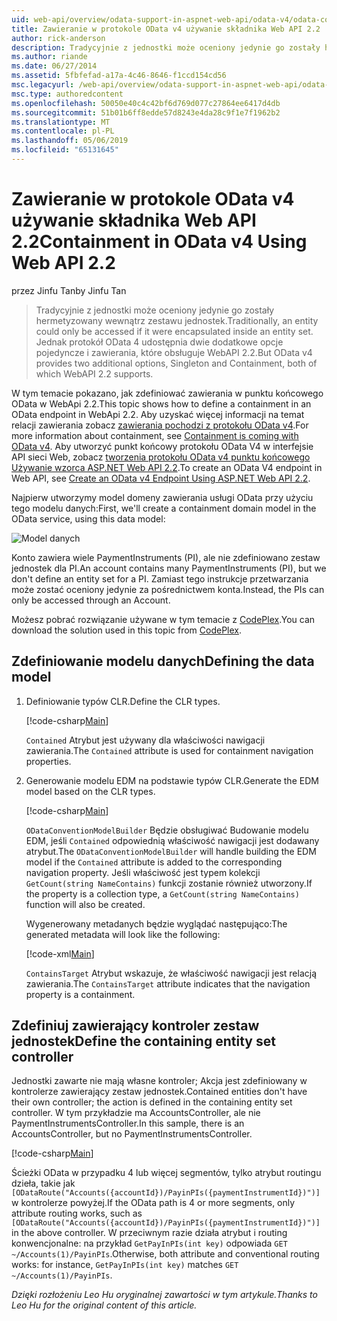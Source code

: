 ```yaml
---
uid: web-api/overview/odata-support-in-aspnet-web-api/odata-v4/odata-containment-in-web-api-22
title: Zawieranie w protokole OData v4 używanie składnika Web API 2.2 | Dokumentacja firmy Microsoft
author: rick-anderson
description: Tradycyjnie z jednostki może oceniony jedynie go zostały hermetyzowany wewnątrz zestawu jednostek. Jednak protokół OData 4 udostępnia dwie dodatkowe opcje pojedyncze i Con...
ms.author: riande
ms.date: 06/27/2014
ms.assetid: 5fbfefad-a17a-4c46-8646-f1ccd154cd56
msc.legacyurl: /web-api/overview/odata-support-in-aspnet-web-api/odata-v4/odata-containment-in-web-api-22
msc.type: authoredcontent
ms.openlocfilehash: 50050e40c4c42bf6d769d077c27864ee6417d4db
ms.sourcegitcommit: 51b01b6ff8edde57d8243e4da28c9f1e7f1962b2
ms.translationtype: MT
ms.contentlocale: pl-PL
ms.lasthandoff: 05/06/2019
ms.locfileid: "65131645"
---
```

# <a name="containment-in-odata-v4-using-web-api-22"></a><span data-ttu-id="a41b5-104">Zawieranie w protokole OData v4 używanie składnika Web API 2.2</span><span class="sxs-lookup"><span data-stu-id="a41b5-104">Containment in OData v4 Using Web API 2.2</span></span>

<span data-ttu-id="a41b5-105">przez Jinfu Tan</span><span class="sxs-lookup"><span data-stu-id="a41b5-105">by Jinfu Tan</span></span>

> <span data-ttu-id="a41b5-106">Tradycyjnie z jednostki może oceniony jedynie go zostały hermetyzowany wewnątrz zestawu jednostek.</span><span class="sxs-lookup"><span data-stu-id="a41b5-106">Traditionally, an entity could only be accessed if it were encapsulated inside an entity set.</span></span> <span data-ttu-id="a41b5-107">Jednak protokół OData 4 udostępnia dwie dodatkowe opcje pojedyncze i zawierania, które obsługuje WebAPI 2.2.</span><span class="sxs-lookup"><span data-stu-id="a41b5-107">But OData v4 provides two additional options, Singleton and Containment, both of which WebAPI 2.2 supports.</span></span>

<span data-ttu-id="a41b5-108">W tym temacie pokazano, jak zdefiniować zawierania w punktu końcowego OData w WebApi 2.2.</span><span class="sxs-lookup"><span data-stu-id="a41b5-108">This topic shows how to define a containment in an OData endpoint in WebApi 2.2.</span></span> <span data-ttu-id="a41b5-109">Aby uzyskać więcej informacji na temat relacji zawierania zobacz [zawierania pochodzi z protokołu OData v4](https://blogs.msdn.com/b/odatateam/archive/2014/03/13/containment-is-coming-with-odata-v4.aspx).</span><span class="sxs-lookup"><span data-stu-id="a41b5-109">For more information about containment, see [Containment is coming with OData v4](https://blogs.msdn.com/b/odatateam/archive/2014/03/13/containment-is-coming-with-odata-v4.aspx).</span></span> <span data-ttu-id="a41b5-110">Aby utworzyć punkt końcowy protokołu OData V4 w interfejsie API sieci Web, zobacz [tworzenia protokołu OData v4 punktu końcowego Używanie wzorca ASP.NET Web API 2.2](create-an-odata-v4-endpoint.md).</span><span class="sxs-lookup"><span data-stu-id="a41b5-110">To create an OData V4 endpoint in Web API, see [Create an OData v4 Endpoint Using ASP.NET Web API 2.2](create-an-odata-v4-endpoint.md).</span></span>

<span data-ttu-id="a41b5-111">Najpierw utworzymy model domeny zawierania usługi OData przy użyciu tego modelu danych:</span><span class="sxs-lookup"><span data-stu-id="a41b5-111">First, we'll create a containment domain model in the OData service, using this data model:</span></span>

![Model danych](odata-containment-in-web-api-22/_static/image1.png)

<span data-ttu-id="a41b5-113">Konto zawiera wiele PaymentInstruments (PI), ale nie zdefiniowano zestaw jednostek dla PI.</span><span class="sxs-lookup"><span data-stu-id="a41b5-113">An account contains many PaymentInstruments (PI), but we don't define an entity set for a PI.</span></span> <span data-ttu-id="a41b5-114">Zamiast tego instrukcje przetwarzania może zostać oceniony jedynie za pośrednictwem konta.</span><span class="sxs-lookup"><span data-stu-id="a41b5-114">Instead, the PIs can only be accessed through an Account.</span></span>

<span data-ttu-id="a41b5-115">Możesz pobrać rozwiązanie używane w tym temacie z [CodePlex](https://aspnet.codeplex.com/SourceControl/latest#Samples/WebApi/OData/v4/ODataContainmentSample/).</span><span class="sxs-lookup"><span data-stu-id="a41b5-115">You can download the solution used in this topic from [CodePlex](https://aspnet.codeplex.com/SourceControl/latest#Samples/WebApi/OData/v4/ODataContainmentSample/).</span></span>

## <a name="defining-the-data-model"></a><span data-ttu-id="a41b5-116">Zdefiniowanie modelu danych</span><span class="sxs-lookup"><span data-stu-id="a41b5-116">Defining the data model</span></span>

1. <span data-ttu-id="a41b5-117">Definiowanie typów CLR.</span><span class="sxs-lookup"><span data-stu-id="a41b5-117">Define the CLR types.</span></span>

    [!code-csharp[Main](odata-containment-in-web-api-22/samples/sample1.cs)]

    <span data-ttu-id="a41b5-118">`Contained` Atrybut jest używany dla właściwości nawigacji zawierania.</span><span class="sxs-lookup"><span data-stu-id="a41b5-118">The `Contained` attribute is used for containment navigation properties.</span></span>
2. <span data-ttu-id="a41b5-119">Generowanie modelu EDM na podstawie typów CLR.</span><span class="sxs-lookup"><span data-stu-id="a41b5-119">Generate the EDM model based on the CLR types.</span></span>

    [!code-csharp[Main](odata-containment-in-web-api-22/samples/sample2.cs)]

    <span data-ttu-id="a41b5-120">`ODataConventionModelBuilder` Będzie obsługiwać Budowanie modelu EDM, jeśli `Contained` odpowiednią właściwość nawigacji jest dodawany atrybut.</span><span class="sxs-lookup"><span data-stu-id="a41b5-120">The `ODataConventionModelBuilder` will handle building the EDM model if the `Contained` attribute is added to the corresponding navigation property.</span></span> <span data-ttu-id="a41b5-121">Jeśli właściwość jest typem kolekcji `GetCount(string NameContains)` funkcji zostanie również utworzony.</span><span class="sxs-lookup"><span data-stu-id="a41b5-121">If the property is a collection type, a `GetCount(string NameContains)` function will also be created.</span></span>

    <span data-ttu-id="a41b5-122">Wygenerowany metadanych będzie wyglądać następująco:</span><span class="sxs-lookup"><span data-stu-id="a41b5-122">The generated metadata will look like the following:</span></span>

    [!code-xml[Main](odata-containment-in-web-api-22/samples/sample3.xml?highlight=10)]

    <span data-ttu-id="a41b5-123">`ContainsTarget` Atrybut wskazuje, że właściwość nawigacji jest relacją zawierania.</span><span class="sxs-lookup"><span data-stu-id="a41b5-123">The `ContainsTarget` attribute indicates that the navigation property is a containment.</span></span>

## <a name="define-the-containing-entity-set-controller"></a><span data-ttu-id="a41b5-124">Zdefiniuj zawierający kontroler zestaw jednostek</span><span class="sxs-lookup"><span data-stu-id="a41b5-124">Define the containing entity set controller</span></span>

<span data-ttu-id="a41b5-125">Jednostki zawarte nie mają własne kontroler; Akcja jest zdefiniowany w kontrolerze zawierający zestaw jednostek.</span><span class="sxs-lookup"><span data-stu-id="a41b5-125">Contained entities don't have their own controller; the action is defined in the containing entity set controller.</span></span> <span data-ttu-id="a41b5-126">W tym przykładzie ma AccountsController, ale nie PaymentInstrumentsController.</span><span class="sxs-lookup"><span data-stu-id="a41b5-126">In this sample, there is an AccountsController, but no PaymentInstrumentsController.</span></span>

[!code-csharp[Main](odata-containment-in-web-api-22/samples/sample4.cs)]

<span data-ttu-id="a41b5-127">Ścieżki OData w przypadku 4 lub więcej segmentów, tylko atrybut routingu dzieła, takie jak `[ODataRoute("Accounts({accountId})/PayinPIs({paymentInstrumentId})")]` w kontrolerze powyżej.</span><span class="sxs-lookup"><span data-stu-id="a41b5-127">If the OData path is 4 or more segments, only attribute routing works, such as `[ODataRoute("Accounts({accountId})/PayinPIs({paymentInstrumentId})")]` in the above controller.</span></span> <span data-ttu-id="a41b5-128">W przeciwnym razie działa atrybut i routing konwencjonalne: na przykład `GetPayInPIs(int key)` odpowiada `GET ~/Accounts(1)/PayinPIs`.</span><span class="sxs-lookup"><span data-stu-id="a41b5-128">Otherwise, both attribute and conventional routing works: for instance, `GetPayInPIs(int key)` matches `GET ~/Accounts(1)/PayinPIs`.</span></span>

<span data-ttu-id="a41b5-129">*Dzięki rozłożeniu Leo Hu oryginalnej zawartości w tym artykule.*</span><span class="sxs-lookup"><span data-stu-id="a41b5-129">*Thanks to Leo Hu for the original content of this article.*</span></span>
